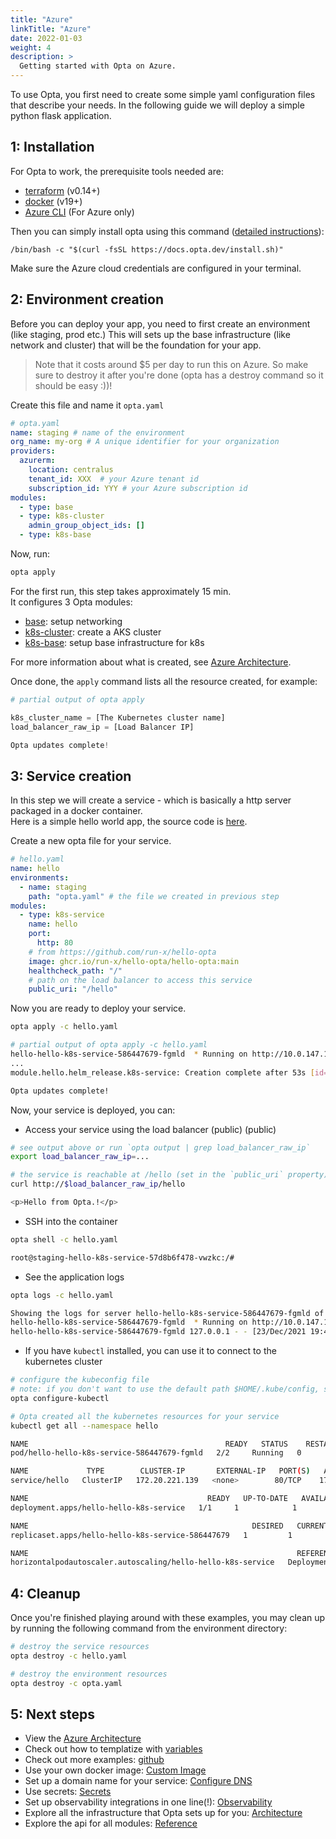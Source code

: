 ```yaml
---
title: "Azure"
linkTitle: "Azure"
date: 2022-01-03
weight: 4
description: >
  Getting started with Opta on Azure.
---
```


To use Opta, you first need to create some simple yaml configuration files that describe your needs. In the following guide we will deploy a simple python flask application.

## 1: Installation

For Opta to work, the prerequisite tools needed are:
- [terraform](https://www.terraform.io/downloads.html) (v0.14+)
- [docker](https://docker.com/products/docker-desktop) (v19+)
- [Azure CLI](https://docs.microsoft.com/en-us/cli/azure/install-azure-cli) (For Azure only)

Then you can simply install opta using this command ([detailed instructions](/installation)):

```
/bin/bash -c "$(curl -fsSL https://docs.opta.dev/install.sh)"
```

Make sure the Azure cloud credentials are configured in your terminal.

## 2: Environment creation

Before you can deploy your app, you need to first create an environment (like staging, prod etc.)
This will sets up the base infrastructure (like network and cluster) that will be the foundation for your app.

> Note that it costs around $5 per day to run this on Azure. So make sure to destroy it after you're done 
> (opta has a destroy command so it should be easy :))!

Create this file and name it `opta.yaml`

```yaml
# opta.yaml
name: staging # name of the environment
org_name: my-org # A unique identifier for your organization
providers:
  azurerm:
    location: centralus
    tenant_id: XXX  # your Azure tenant id
    subscription_id: YYY # your Azure subscription id
modules:
  - type: base
  - type: k8s-cluster
    admin_group_object_ids: []
  - type: k8s-base
```

Now, run:

```bash
opta apply
```
For the first run, this step takes approximately 15 min.  
It configures 3 Opta modules:
- [base](/reference/azurerm/modules/azure-base/): setup networking
- [k8s-cluster](/reference/azurerm/modules/azure-aks/): create a AKS cluster
- [k8s-base](/reference/azurerm/modules/azure-k8s-base/): setup base infrastructure for k8s

For more information about what is created, see [Azure Architecture](/security/azure/).

Once done, the `apply` command lists all the resource created, for example:
```tf
# partial output of opta apply

k8s_cluster_name = [The Kubernetes cluster name]
load_balancer_raw_ip = [Load Balancer IP]

Opta updates complete!
```

## 3: Service creation

In this step we will create a service - which is basically a http server packaged in a docker container.  
Here is a simple hello world app, the source code is [here](https://github.com/run-x/hello-opta).


Create a new opta file for your service.
```yaml
# hello.yaml
name: hello
environments:
  - name: staging
    path: "opta.yaml" # the file we created in previous step
modules:
  - type: k8s-service
    name: hello
    port:
      http: 80
    # from https://github.com/run-x/hello-opta
    image: ghcr.io/run-x/hello-opta/hello-opta:main
    healthcheck_path: "/"
    # path on the load balancer to access this service
    public_uri: "/hello"
```

Now you are ready to deploy your service.
```bash
opta apply -c hello.yaml
```

```bash
# partial output of opta apply -c hello.yaml
hello-hello-k8s-service-586447679-fgmld  * Running on http://10.0.147.114:80/
...
module.hello.helm_release.k8s-service: Creation complete after 53s [id=staging-hello]

Opta updates complete!
```

Now, your service is deployed, you can:

- Access your service using the load balancer (public) (public)
```bash
# see output above or run `opta output | grep load_balancer_raw_ip`
export load_balancer_raw_ip=...

# the service is reachable at /hello (set in the `public_uri` property)
curl http://$load_balancer_raw_ip/hello

<p>Hello from Opta.!</p>
```

- SSH into the container
```bash
opta shell -c hello.yaml

root@staging-hello-k8s-service-57d8b6f478-vwzkc:/#
```
- See the application logs 
```bash
opta logs -c hello.yaml             

Showing the logs for server hello-hello-k8s-service-586447679-fgmld of your service
hello-hello-k8s-service-586447679-fgmld  * Running on http://10.0.147.114:80/
hello-hello-k8s-service-586447679-fgmld 127.0.0.1 - - [23/Dec/2021 19:42:18] "GET / HTTP/1.1" 200 -
```
- If you have `kubectl` installed, you can use it to connect to the kubernetes cluster
```bash
# configure the kubeconfig file
# note: if you don't want to use the default path $HOME/.kube/config, set the env var KUBECONFIG first
opta configure-kubectl

# Opta created all the kubernetes resources for your service
kubectl get all --namespace hello

NAME                                            READY   STATUS    RESTARTS   AGE
pod/hello-hello-k8s-service-586447679-fgmld   2/2     Running   0          17m

NAME             TYPE        CLUSTER-IP       EXTERNAL-IP   PORT(S)   AGE
service/hello   ClusterIP   172.20.221.139   <none>        80/TCP    17m

NAME                                        READY   UP-TO-DATE   AVAILABLE   AGE
deployment.apps/hello-hello-k8s-service   1/1     1            1           17m

NAME                                                  DESIRED   CURRENT   READY   AGE
replicaset.apps/hello-hello-k8s-service-586447679   1         1         1       17m

NAME                                                            REFERENCE                              TARGETS           MINPODS   MAXPODS   REPLICAS   AGE
horizontalpodautoscaler.autoscaling/hello-hello-k8s-service   Deployment/hello-hello-k8s-service   18%/80%, 1%/80%   1         3         1          17m
```

## 4: Cleanup

Once you're finished playing around with these examples, you may clean up by running the following command from the environment directory:

```bash
# destroy the service resources
opta destroy -c hello.yaml

# destroy the environment resources
opta destroy -c opta.yaml
```

## 5: Next steps

- View the [Azure Architecture](/security/azure/)
- Check out how to templatize with [variables](/features/variables)
- Check out more examples: [github](https://github.com/run-x/opta/tree/main/examples)
- Use your own docker image: [Custom Image](/features/custom_image/)
- Set up a domain name for your service: [Configure DNS](/features/dns-and-cert/dns/)
- Use secrets: [Secrets](/features/secrets/)
- Set up observability integrations in one line(!): [Observability](/features/observability/)
- Explore all the infrastructure that Opta sets up for you: [Architecture](/security/aws/)
- Explore the api for all modules: [Reference](/reference/azurerm)
